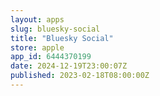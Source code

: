 ```yaml
---
layout: apps
slug: bluesky-social
title: "Bluesky Social"
store: apple
app_id: 6444370199
date: 2024-12-19T23:00:07Z
published: 2023-02-18T08:00:00Z
---
```

